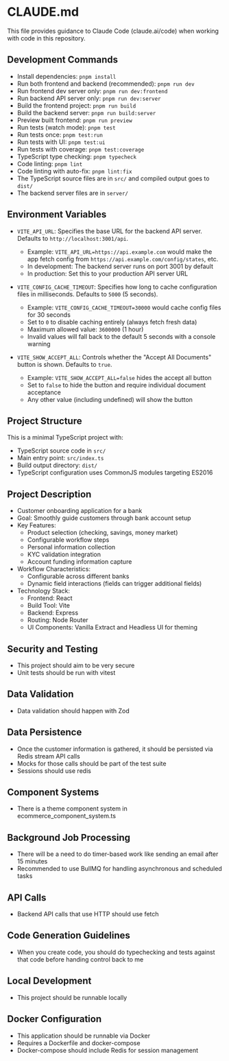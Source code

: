 # CLAUDE.md

This file provides guidance to Claude Code (claude.ai/code) when working with code in this repository.

## Development Commands

- Install dependencies: `pnpm install`
- Run both frontend and backend (recommended): `pnpm run dev`
- Run frontend dev server only: `pnpm run dev:frontend`
- Run backend API server only: `pnpm run dev:server`
- Build the frontend project: `pnpm run build`
- Build the backend server: `pnpm run build:server`
- Preview built frontend: `pnpm run preview`
- Run tests (watch mode): `pnpm test`
- Run tests once: `pnpm test:run`
- Run tests with UI: `pnpm test:ui`
- Run tests with coverage: `pnpm test:coverage`
- TypeScript type checking: `pnpm typecheck`
- Code linting: `pnpm lint`
- Code linting with auto-fix: `pnpm lint:fix`
- The TypeScript source files are in `src/` and compiled output goes to `dist/`
- The backend server files are in `server/`

## Environment Variables

- `VITE_API_URL`: Specifies the base URL for the backend API server. Defaults to `http://localhost:3001/api`. 
  - Example: `VITE_API_URL=https://api.example.com` would make the app fetch config from `https://api.example.com/config/states`, etc.
  - In development: The backend server runs on port 3001 by default
  - In production: Set this to your production API server URL

- `VITE_CONFIG_CACHE_TIMEOUT`: Specifies how long to cache configuration files in milliseconds. Defaults to `5000` (5 seconds).
  - Example: `VITE_CONFIG_CACHE_TIMEOUT=30000` would cache config files for 30 seconds
  - Set to `0` to disable caching entirely (always fetch fresh data)
  - Maximum allowed value: `3600000` (1 hour)
  - Invalid values will fall back to the default 5 seconds with a console warning

- `VITE_SHOW_ACCEPT_ALL`: Controls whether the "Accept All Documents" button is shown. Defaults to `true`.
  - Example: `VITE_SHOW_ACCEPT_ALL=false` hides the accept all button
  - Set to `false` to hide the button and require individual document acceptance
  - Any other value (including undefined) will show the button

## Project Structure

This is a minimal TypeScript project with:
- TypeScript source code in `src/`
- Main entry point: `src/index.ts`
- Build output directory: `dist/`
- TypeScript configuration uses CommonJS modules targeting ES2016

## Project Description

- Customer onboarding application for a bank
- Goal: Smoothly guide customers through bank account setup
- Key Features:
  - Product selection (checking, savings, money market)
  - Configurable workflow steps
  - Personal information collection
  - KYC validation integration
  - Account funding information capture
- Workflow Characteristics:
  - Configurable across different banks
  - Dynamic field interactions (fields can trigger additional fields)
- Technology Stack:
  - Frontend: React
  - Build Tool: Vite
  - Backend: Express
  - Routing: Node Router
  - UI Components: Vanilla Extract and Headless UI for theming

## Security and Testing

- This project should aim to be very secure
- Unit tests should be run with vitest

## Data Validation

- Data validation should happen with Zod

## Data Persistence

- Once the customer information is gathered, it should be persisted via Redis stream API calls
- Mocks for those calls should be part of the test suite
- Sessions should use redis

## Component Systems

- There is a theme component system in ecommerce_component_system.ts

## Background Job Processing

- There will be a need to do timer-based work like sending an email after 15 minutes
- Recommended to use BullMQ for handling asynchronous and scheduled tasks

## API Calls

- Backend API calls that use HTTP should use fetch

## Code Generation Guidelines

- When you create code, you should do typechecking and tests against that code before handing control back to me

## Local Development

- This project should be runnable locally

## Docker Configuration

- This application should be runnable via Docker
- Requires a Dockerfile and docker-compose
- Docker-compose should include Redis for session management
